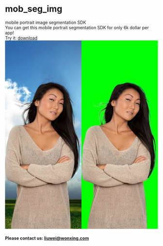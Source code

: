 # mob_seg_img
mobile portrait image segmentation SDK  
You can get this mobile portrait segmentation SDK for only 6k dollar per app!  
Try it:  [download](https://test-down-1251830310.cos.ap-shanghai.myqcloud.com/demo/humanseg_demo.apk)   
![Image text](https://github.com/aisegmentcn/mob_seg_img/blob/main/sample.jpg)  
#### Please contact us:  liuwei@wonxing.com  
